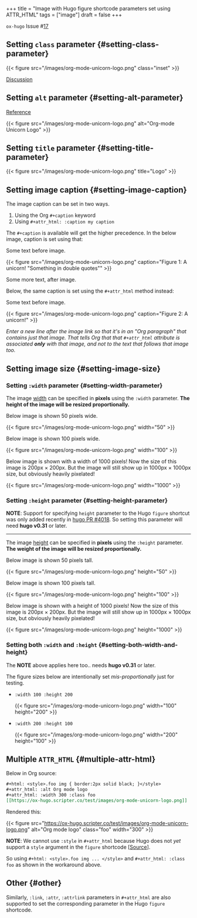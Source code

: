 +++
title = "Image with Hugo figure shortcode parameters set using ATTR_HTML"
tags = ["image"]
draft = false
+++

`ox-hugo` Issue #[17](https://github.com/kaushalmodi/ox-hugo/issues/17)


## Setting `class` parameter {#setting-class-parameter}

{{< figure src="/images/org-mode-unicorn-logo.png" class="inset" >}}

[Discussion](https://github.com/kaushalmodi/ox-hugo/issues/17#issuecomment-313627728)


## Setting `alt` parameter {#setting-alt-parameter}

[Reference](https://www.reddit.com/r/emacs/comments/71wy6n/orgmode%5Fas%5Fa%5Fmarkup%5Flanguage%5Fdoes%5Fmake%5Fsense%5Feven/dnhqudn/)

{{< figure src="/images/org-mode-unicorn-logo.png" alt="Org-mode Unicorn Logo" >}}


## Setting `title` parameter {#setting-title-parameter}

{{< figure src="/images/org-mode-unicorn-logo.png" title="Logo" >}}


## Setting image caption {#setting-image-caption}

The image caption can be set in two ways.

1.  Using the Org `#+caption` keyword
2.  Using `#+attr_html: :caption my caption`

The `#+caption` is available will get the higher precedence. In the
below image, caption is set using that:

Some text before image.

{{< figure src="/images/org-mode-unicorn-logo.png" caption="Figure 1: A unicorn! \"Something in double quotes\"" >}}

Some more text, after image.

Below, the same caption is set using the `#+attr_html` method instead:

Some text before image.

{{< figure src="/images/org-mode-unicorn-logo.png" caption="Figure 2: A unicorn!" >}}

_Enter a new line after the image link so that it's in an "Org
paragraph" that contains just that image. That tells Org that that
`#+attr_html` attribute is associated **only** with that image, and not
to the text that follows that image too._


## Setting image size {#setting-image-size}


### Setting `:width` parameter {#setting-width-parameter}

The image [width](https://www.w3schools.com/tags/att%5Fimg%5Fwidth.asp) can be specified in **pixels** using the `:width`
parameter. **The height of the image will be resized proportionally.**

Below image is shown 50 pixels wide.

{{< figure src="/images/org-mode-unicorn-logo.png" width="50" >}}

Below image is shown 100 pixels wide.

{{< figure src="/images/org-mode-unicorn-logo.png" width="100" >}}

Below image is shown with a width of 1000 pixels! Now the size of this
image is 200px × 200px. But the image will still show up in 1000px ×
1000px size, but obviously heavily pixelated!

{{< figure src="/images/org-mode-unicorn-logo.png" width="1000" >}}


### Setting `:height` parameter {#setting-height-parameter}

**NOTE**: Support for specifying `height` parameter to the Hugo `figure`
 shortcut was only added recently in [hugo PR #4018](https://github.com/gohugoio/hugo/pull/4018). So setting this
 parameter will need **hugo v0.31** or later.

---

The image [height](https://www.w3schools.com/tags/att%5Fimg%5Fheight.asp) can be specified in **pixels** using the `:height`
parameter. **The weight of the image will be resized proportionally.**

Below image is shown 50 pixels tall.

{{< figure src="/images/org-mode-unicorn-logo.png" height="50" >}}

Below image is shown 100 pixels tall.

{{< figure src="/images/org-mode-unicorn-logo.png" height="100" >}}

Below image is shown with a height of 1000 pixels! Now the size of
this image is 200px × 200px. But the image will still show up in
1000px × 1000px size, but obviously heavily pixelated!

{{< figure src="/images/org-mode-unicorn-logo.png" height="1000" >}}


### Setting both `:width` and `:height` {#setting-both-width-and-height}

The **NOTE** above applies here too.. needs **hugo v0.31** or later.

The figure sizes below are intentionally set _mis-proportionally_ just
for testing.

-   `:width 100 :height 200`

    {{< figure src="/images/org-mode-unicorn-logo.png" width="100" height="200" >}}
-   `:width 200 :height 100`

    {{< figure src="/images/org-mode-unicorn-logo.png" width="200" height="100" >}}


## Multiple `ATTR_HTML` {#multiple-attr-html}

Below in Org source:

```org
#+html: <style>.foo img { border:2px solid black; }</style>
#+attr_html: :alt Org mode logo
#+attr_html: :width 300 :class foo
[[https://ox-hugo.scripter.co/test/images/org-mode-unicorn-logo.png]]
```

Rendered this:

<style>.foo img { border:2px solid black; }</style>

{{< figure src="https://ox-hugo.scripter.co/test/images/org-mode-unicorn-logo.png" alt="Org mode logo" class="foo" width="300" >}}

**NOTE**: We cannot use `:style` in `#+attr_html` because Hugo does not
 _yet_ support a `style` argument in the `figure` shortcode
 [[Source](https://github.com/gohugoio/hugo/blob/488631fe0abc3667355345c7eb98ba7a2204deb5/tpl/tplimpl/template%5Fembedded.go#L22-L37)].

So using `#+html: <style>.foo img ... </style>` and `#+attr_html: :class
 foo` as shown in the workaround above.


## Other {#other}

Similarly, `:link`, `:attr`, `:attrlink` parameters in `#+attr_html`
are also supported to set the corresponding parameter in the Hugo
`figure` shortcode.
